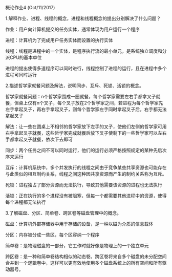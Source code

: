 概论作业4 (Oct/11/2017)

1.解释作业、进程、线程的概念，进程和线程概念的提出分别解决了什么问题？

作业：用户向计算机提交的任务实体，通常体现为用户运行一个程序

进程：计算机为了完成用户任务实体而设置的执行实体

线程：线程是进程中的一个实体，是程序执行流的最小单元，是系统独立调度和分派CPU的基本单位

进程的提出使得多道程序可以同时进行，线程控制了进程的运行，且在进程中多个进程可同时运行

2.描述哲学家就餐问题及解法，说明同步、互斥、死锁、活锁的概念。

哲学家就餐问题：n个哲学家围成一圈就餐，每个哲学家需要左右手都拿叉子就餐，但桌上仅有n个叉子，每个叉子放在2个哲学家之间，若进程为每个哲学家先左手拿起叉子，再右手拿起叉子，则每个哲学家左手同时拿起叉子后，右手都无法拿起叉子

解法：让一些在圆桌上不相邻的哲学家放下左手的叉子，使他们左侧的哲学家可用右手拿起叉子就餐，这些哲学家完成就餐后放下叉子使剩下的一些哲学家可以左右手都拿起叉子就餐，依次下去即可

同步：两个任务之间不可以同时运行，他们的运行必须严格按照规定的某种先后次序来运行 

互斥：计算机系统中，多个并发执行的线程之间由于竞争某些共享资源也可能存在与此类似的相互制约关系，线程之间这种因共享资源而产生的制约关系称为互斥。

死锁：进程独占了部分资源而无法执行，导致其他需要该资源的进程也无法执行

活锁：正在执行的多个进程没有被阻塞，但每一个都需要其他进程中的资源，使得每个进程都无法执行

3.了解磁盘、分区、简单卷、跨区卷等磁盘管理中的概念。

磁盘：计算机外部存储器中用于存储的设备，是一种以磁为介质的信息载体

分区：内存被分成一些区，每个区容纳一个程序

简单卷：是物理磁盘的一部分，它工作时就好像是物理上的一个独立单元

跨区卷：是一种和简单卷结构相似的动态卷。跨区卷将来自多个磁盘的未分配空间合并到一个逻辑卷中，这样可以更有效地使用多个磁盘系统上的所有空间和所有驱动器号。